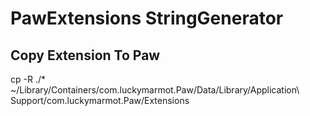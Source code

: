 # PawExtensions StringGenerator

## Copy Extension To Paw
cp -R ./* ~/Library/Containers/com.luckymarmot.Paw/Data/Library/Application\ Support/com.luckymarmot.Paw/Extensions
